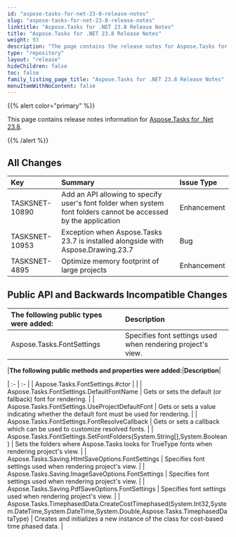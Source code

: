 ```yaml
---
id: "aspose-tasks-for-net-23-8-release-notes"
slug: "aspose-tasks-for-net-23-8-release-notes"
linktitle: "Aspose.Tasks for .NET 23.8 Release Notes"
title: "Aspose.Tasks for .NET 23.8 Release Notes"
weight: 93
description: "The page contains the release notes for Aspose.Tasks for .NET 23.8."
type: "repository"
layout: "release"
hideChildren: false
toc: false
family_listing_page_title: "Aspose.Tasks for .NET 23.8 Release Notes"
menuItemWithNoContent: false
---
```


{{% alert color="primary" %}} 

This page contains release notes information for [Aspose.Tasks for .Net 23.8](https://downloads.aspose.com/tasks/net/new-releases/aspose.tasks-for-.net-23.8/).

{{% /alert %}}

## **All Changes**
|**Key**|**Summary**|**Issue Type**|
| :- | :- | :- |
| TASKSNET-10890 | Add an API allowing to specify user's font folder when system font folders cannot be accessed by the application | Enhancement |
| TASKSNET-10953 | Exception when Aspose.Tasks 23.7 is installed alongside with Aspose.Drawing.23.7 | Bug |
| TASKSNET-4895 | Optimize memory footprint of large projects | Enhancement |

## **Public API and Backwards Incompatible Changes**
|**The following public types were added:**|**Description**|
| :- | :- |
| Aspose.Tasks.FontSettings | Specifies font settings used when rendering project's view. |

|**The following public methods and properties were added:**|**Description**|

| :- | :- |
| Aspose.Tasks.FontSettings.#ctor |  |
| Aspose.Tasks.FontSettings.DefaultFontName | Gets or sets the default (or fallback) font for rendering. |
| Aspose.Tasks.FontSettings.UseProjectDefaultFont | Gets or sets a value indicating whether the default font must be used for rendering. |
| Aspose.Tasks.FontSettings.FontResolveCallback | Gets or sets a callback which can be used to customize resolved fonts. |
| Aspose.Tasks.FontSettings.SetFontFolders(System.String[],System.Boolean) | Sets the folders where Aspose.Tasks looks for TrueType fonts when rendering project's view. |
| Aspose.Tasks.Saving.HtmlSaveOptions.FontSettings | Specifies font settings used when rendering project's view. |
| Aspose.Tasks.Saving.ImageSaveOptions.FontSettings | Specifies font settings used when rendering project's view. |
| Aspose.Tasks.Saving.PdfSaveOptions.FontSettings | Specifies font settings used when rendering project's view. |
| Aspose.Tasks.TimephasedData.CreateCostTimephased(System.Int32,System.DateTime,System.DateTime,System.Double,Aspose.Tasks.TimephasedDataType) | Creates and initializes a new instance of the <see cref="T:Aspose.Tasks.TimephasedData" /> class for cost-based time phased data. |

